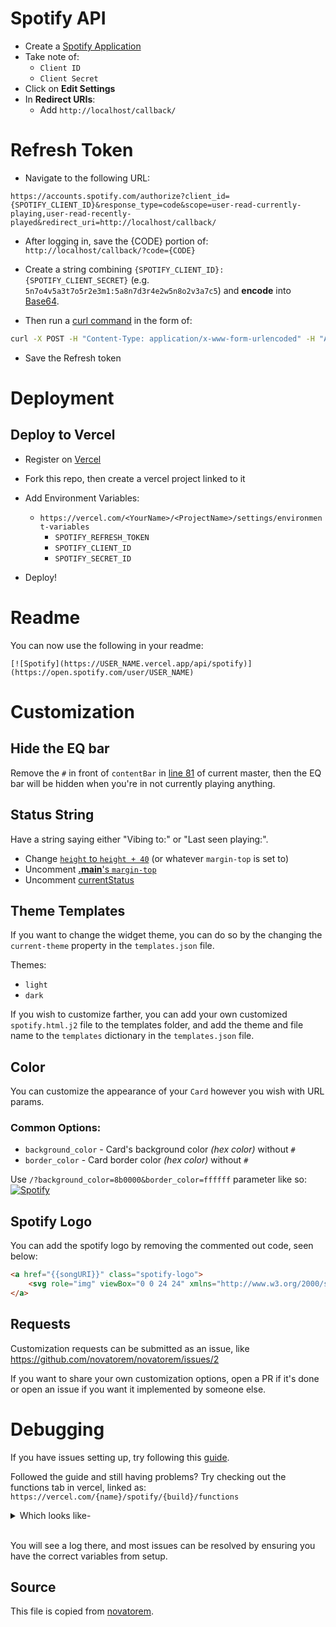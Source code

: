 # Spotify API

* Create a [Spotify Application](https://developer.spotify.com/dashboard/applications)
* Take note of:
    * `Client ID`
    * `Client Secret`
* Click on **Edit Settings**
* In **Redirect URIs**:
    * Add `http://localhost/callback/`

# Refresh Token

* Navigate to the following URL:

```
https://accounts.spotify.com/authorize?client_id={SPOTIFY_CLIENT_ID}&response_type=code&scope=user-read-currently-playing,user-read-recently-played&redirect_uri=http://localhost/callback/
```

* After logging in, save the {CODE} portion of: `http://localhost/callback/?code={CODE}`

* Create a string combining `{SPOTIFY_CLIENT_ID}:{SPOTIFY_CLIENT_SECRET}` (e.g. `5n7o4v5a3t7o5r2e3m1:5a8n7d3r4e2w5n8o2v3a7c5`) and **encode** into [Base64](https://base64.io/).

* Then run a [curl command](https://httpie.org/run) in the form of:
```sh
curl -X POST -H "Content-Type: application/x-www-form-urlencoded" -H "Authorization: Basic {BASE64}" -d "grant_type=authorization_code&redirect_uri=http://localhost/callback/&code={CODE}" https://accounts.spotify.com/api/token
```

* Save the Refresh token

# Deployment

## Deploy to Vercel

* Register on [Vercel](https://vercel.com/)

* Fork this repo, then create a vercel project linked to it

* Add Environment Variables:
    * `https://vercel.com/<YourName>/<ProjectName>/settings/environment-variables`
        * `SPOTIFY_REFRESH_TOKEN`
        * `SPOTIFY_CLIENT_ID`
        * `SPOTIFY_SECRET_ID`

* Deploy!

# Readme

You can now use the following in your readme:

```[![Spotify](https://USER_NAME.vercel.app/api/spotify)](https://open.spotify.com/user/USER_NAME)```

# Customization

## Hide the EQ bar

Remove the `#` in front of `contentBar` in [line 81](https://github.com/novatorem/novatorem/blob/98ba4a8489ad86f5f73e95088e620e8859d28e71/api/spotify.py#L81) of current master, then the EQ bar will be hidden when you're in not currently playing anything.

## Status String

Have a string saying either "Vibing to:" or "Last seen playing:".

* Change [`height` to `height + 40`](https://github.com/novatorem/novatorem/blob/5194a689253ee4c89a9d365260d6050923d93dd5/api/templates/spotify.html.j2#L1-L2) (or whatever `margin-top` is set to)
* Uncomment [**.main**'s `margin-top`](https://github.com/novatorem/novatorem/blob/5194a689253ee4c89a9d365260d6050923d93dd5/api/templates/spotify.html.j2#L10)
* Uncomment [currentStatus](https://github.com/novatorem/novatorem/blob/5194a689253ee4c89a9d365260d6050923d93dd5/api/templates/spotify.html.j2#L93)

## Theme Templates

If you want to change the widget theme, you can do so by the changing the `current-theme` property in the `templates.json` file.

Themes:
* `light`
* `dark`

If you wish to customize farther, you can add your own customized `spotify.html.j2` file to the templates folder, and add the theme and file name to the `templates` dictionary in the `templates.json` file.

## Color

You can customize the appearance of your `Card` however you wish with URL params.

### Common Options:

- `background_color` - Card's background color _(hex color)_ without `#`
- `border_color` - Card border color _(hex color)_ without `#`

Use `/?background_color=8b0000&border_color=ffffff` parameter like so:
&nbsp; <br> [![Spotify](https://novatorem.vercel.app/api/spotify?background_color=0d1117&border_color=ffffff)]()

## Spotify Logo

You can add the spotify logo by removing the commented out code, seen below:
```html
<a href="{{songURI}}" class="spotify-logo">
    <svg role="img" viewBox="0 0 24 24" xmlns="http://www.w3.org/2000/svg"><title>Spotify</title><path d="M12 0C5.4 0 0 5.4 0 12s5.4 12 12 12 12-5.4 12-12S18.66 0 12 0zm5.521 17.34c-.24.359-.66.48-1.021.24-2.82-1.74-6.36-2.101-10.561-1.141-.418.122-.779-.179-.899-.539-.12-.421.18-.78.54-.9 4.56-1.021 8.52-.6 11.64 1.32.42.18.479.659.301 1.02zm1.44-3.3c-.301.42-.841.6-1.262.3-3.239-1.98-8.159-2.58-11.939-1.38-.479.12-1.02-.12-1.14-.6-.12-.48.12-1.021.6-1.141C9.6 9.9 15 10.561 18.72 12.84c.361.181.54.78.241 1.2zm.12-3.36C15.24 8.4 8.82 8.16 5.16 9.301c-.6.179-1.2-.181-1.38-.721-.18-.601.18-1.2.72-1.381 4.26-1.26 11.28-1.02 15.721 1.621.539.3.719 1.02.419 1.56-.299.421-1.02.599-1.559.3z"/></svg>
</a>
```

## Requests

Customization requests can be submitted as an issue, like https://github.com/novatorem/novatorem/issues/2

If you want to share your own customization options, open a PR if it's done or open an issue if you want it implemented by someone else.

# Debugging
If you have issues setting up, try following this [guide](https://youtu.be/n6d4KHSKqGk?t=615).

Followed the guide and still having problems?
Try checking out the functions tab in vercel, linked as:
```https://vercel.com/{name}/spotify/{build}/functions```

<details><summary>Which looks like-</summary>

![image](https://user-images.githubusercontent.com/16753077/91338931-b0326680-e7a3-11ea-8178-5499e0e73250.png)

</details><br>

You will see a log there, and most issues can be resolved by ensuring you have the correct variables from setup.

## Source
This file is copied from [novatorem](https://github.com/novatorem/novatorem).
